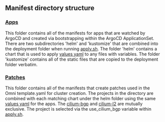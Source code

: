 ## Manifest directory structure

### [Apps](apps)

This folder contains all of the manifests for apps that are watched by ArgoCD and created via bootstrapping within the ArgoCD ApplicationSet. There are two subdirectories 'helm' and 'kustomize' that are combined into the deployment folder when running [apply.sh](apply.sh). The folder 'helm' contains a chart that is used to apply [values yaml](apps/helm/values.yaml) to any files with variables. The folder 'kustomize' contains all of the static files that are copied to the deployment folder verbatim.

### [Patches](patches)

This folder contains all of the manifests that create patches used in the Omni template.yaml for cluster creation. The projects in the directory are combined with each matching chart under the helm folder using the same [values yaml](apps/helm/values.yaml) for the apps. The [cilium-bgp](patches/cilium-bgp) and [cilium-l2](patches/cilium-l2) are mutually exclusive. The project is selected via the use_cilium_bgp variable within [apply.sh](apply.sh).
